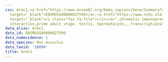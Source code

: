 ```yaml
---
csv: Armc1,<a href="https://www.ensembl.org/Homo_sapiens/Gene/Summary?db=core;g=ENSMUSG00000027599"
  target="_blank">ENSMUSG00000027599</a>,<a href="https://www.ncbi.nlm.nih.gov/pubmed/25450459"
  target="_blank"><i class="fas fa-file"></i></a>",chromatin immunoprecipitation assay,direct
  interaction,prime adult stage, testis, Spermatocyte,,,transcriptional regulation,
data_alias: Armc1
data_id: ENSMUSG00000027599
data_numevidence: 1
data_species: Mus musculus
data_taxid: '10090'
title: Armc1
---
```

